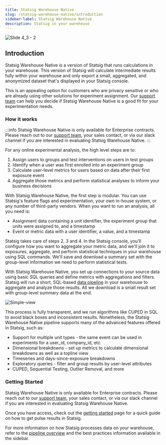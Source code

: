 ```yaml
---
title: Statsig Warehouse Native
slug: /statsig-warehouse-native/introduction
sidebar-label: Statsig Warehouse Native
description: Statsig in your warehouse
---
```


![Slide 4_3 - 2](https://user-images.githubusercontent.com/108023879/187794828-333622ec-6db2-4936-987d-efbef4ba9a47.png)

## Introduction

Statsig Warehouse Native is a version of Statsig that runs calculations in your warehouse. This version of Statsig will calculate intermediate results fully within your warehouse and only export a small, aggregated, and anonymized dataset that's displayed in your Statsig console.

This is an appealing option for customers who are privacy sensitive or who are already using other solutions for experiment assignment. Our [support team](mailto:support@statsig.com) can help you decide if Statsig Warehouse Native is a good fit for your experimentation needs.

### How it works

:::info
Statsig Warehouse Native is only available for Enterprise contracts. Please reach out to our [support team](mailto:support@statsig.com), your sales contact, or via our slack channel if you are interested in evaluating Statsig Warehouse Native.
:::

For any online experimental analysis, the high level steps are to:

1. Assign users to groups and test interventions on users in test groups
2. Identify when a user was first enrolled into an experiment group
3. Calculate user-level metrics for users based on data after their first exposure event
4. Aggregate those metrics and perform statistical analyses to inform your business decisions

With Statsig Warehouse Native, the first step is modular. You can use Statsig's feature flags and experimentation, your own in-house system, or any number of third-party vendors. When you want to run an analysis, all you need is:

- Assignment data containing a unit identifier, the experiment group that units were assigned to, and a timestamp
- Event or metric data with a user identifier, a value, and a timestamp

Statsig takes care of steps 2, 3 and 4. In the Statsig console, you'll configure how you want to aggregate your metric data, and we'll join it to exposures, aggregate, and perform statistical techniques in your warehouse using SQL commands. We'll save and download a summary set with the group-level information we need to perform statistical tests.

With Statsig Warehouse Native, you set up connections to your source data using basic SQL queries and define metrics with aggregations and filters. Statsig will run a short, SQL-based [data pipeline](pipeline-overview.md) in your warehouse to aggregate and analyze those results. All we download is a small result set with group-level summary data at the end.

![Simple-view](https://user-images.githubusercontent.com/102695539/236989885-a30c24d8-26c9-4f8e-b596-3565a0be018d.png)

This process is fully transparent, and we run algorithms like CUPED in SQL to avoid black boxes and inconsistent results. Nonetheless, the Statsig Warehouse Native pipeline supports many of the advanced features offered in Statsig, such as:

- Support for multiple unit types - the same event can be used in experiments for a user_id, company_id, etc.
- Dimensional breakdowns - set up metrics to calculate dimensional breakdowns as well as a topline view
- Timeseries and days-since-exposure breakdowns
- Exploratory queries - filter and group results by user-level attributes
- CUPED, Sequential Testing, Outlier Removal, and more

### Getting Started

Statsig Warehouse Native is only available for Enterprise contracts. Please reach out to our [support team](mailto:support@statsig.com), your sales contact, or via our slack channel if you are interested in evaluating Statsig Warehouse Native.

Once you have access, check out the [getting started](getting-started.md) page for a quick guide on how to get pulse results in Statsig.

For more information on how Statsig processes data on your warehouse, refer to the [pipeline overview](pipeline-overview.md) and the best practices information available in the sidebar.
